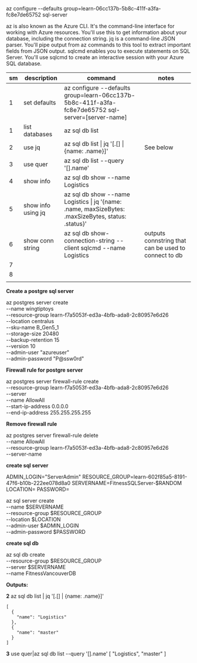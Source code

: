 az configure --defaults group=learn-06cc137b-5b8c-411f-a3fa-fc8e7de65752 sql-server

az is also known as the Azure CLI. It's the command-line interface for working with Azure resources. You'll use this to get information about your database, including the connection string.
jq is a command-line JSON parser. You'll pipe output from az commands to this tool to extract important fields from JSON output.
sqlcmd enables you to execute statements on SQL Server. You'll use sqlcmd to create an interactive session with your Azure SQL database.


|sm|description|command|notes|
|---|---|---|---|
|1|set defaults|az configure --defaults group=learn-06cc137b-5b8c-411f-a3fa-fc8e7de65752 sql-server=[server-name]||
|1|list databases|az sql db list||
|2|use jq|az sql db list \| jq '[.[] \| {name: .name}]'|See below|
|3|use quer|az sql db list --query '[].name'||
|4|show info|az sql db show --name Logistics||
|5|show info using jq|az sql db show --name Logistics \| jq '{name: .name, maxSizeBytes: .maxSizeBytes, status: .status}'||
|6|show conn string|az sql db show-connection-string --client sqlcmd --name Logistics|outputs connstring that can be used to connect to db|
|7|||||
|8|||||
|||||


**Create a postgre sql server**

az postgres server create \
   --name wingtiptoys \
   --resource-group learn-f7a5053f-ed3a-4bfb-ada8-2c80957e6d26 \
   --location centralus \
   --sku-name B_Gen5_1 \
   --storage-size 20480 \
   --backup-retention 15 \
   --version 10 \
   --admin-user "azureuser" \
   --admin-password "P@ssw0rd"
 
**Firewall rule for postgre server**

az postgres server firewall-rule create \
  --resource-group learn-f7a5053f-ed3a-4bfb-ada8-2c80957e6d26 \
  --server <server-name> \
  --name AllowAll \
  --start-ip-address 0.0.0.0 \
  --end-ip-address 255.255.255.255
    
**Remove firewall rule**

az postgres server firewall-rule delete \
  --name AllowAll \
  --resource-group learn-f7a5053f-ed3a-4bfb-ada8-2c80957e6d26 \
  --server-name <server-name>
    
**create sql server**

ADMIN_LOGIN="ServerAdmin"
RESOURCE_GROUP=learn-602f85a5-8191-47f6-b10b-222ee078d8a0
SERVERNAME=FitnessSQLServer-$RANDOM
LOCATION=<location>
PASSWORD=<password>

az sql server create \
--name $SERVERNAME \
--resource-group $RESOURCE_GROUP \
--location $LOCATION \
--admin-user $ADMIN_LOGIN \
--admin-password $PASSWORD

**create sql db**

az sql db create \
--resource-group $RESOURCE_GROUP \
--server $SERVERNAME \
--name FitnessVancouverDB


    


**Outputs:**

**2**
az sql db list | jq '[.[] | {name: .name}]'

    [
      {
        "name": "Logistics"
      },
      {
        "name": "master"
      }
    ]
    
**3**
use quer|az sql db list --query '[].name'
    [
      "Logistics",
      "master"
    ]
